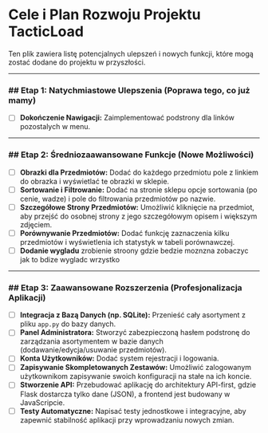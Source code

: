 # Cele i Plan Rozwoju Projektu TacticLoad

Ten plik zawiera listę potencjalnych ulepszeń i nowych funkcji, które mogą zostać dodane do projektu w przyszłości.

---

### ## Etap 1: Natychmiastowe Ulepszenia (Poprawa tego, co już mamy)

* [ ] **Dokończenie Nawigacji:** Zaimplementować podstrony dla linków pozostalych w menu.

---

### ## Etap 2: Średniozaawansowane Funkcje (Nowe Możliwości)

* [ ] **Obrazki dla Przedmiotów:** Dodać do każdego przedmiotu pole z linkiem do obrazka i wyświetlać te obrazki w sklepie.
* [ ] **Sortowanie i Filtrowanie:** Dodać na stronie sklepu opcje sortowania (po cenie, wadze) i pole do filtrowania przedmiotów po nazwie.
* [ ] **Szczegółowe Strony Przedmiotów:** Umożliwić kliknięcie na przedmiot, aby przejść do osobnej strony z jego szczegółowym opisem i większym zdjęciem.
* [ ] **Porównywanie Przedmiotów:** Dodać funkcję zaznaczenia kilku przedmiotów i wyświetlenia ich statystyk w tabeli porównawczej.
* [ ] **Dodanie wygladu** zrobienie stroony gdzie bedzie moznzna zobaczyc jak to bdize wygladc wrzystko

---

### ## Etap 3: Zaawansowane Rozszerzenia (Profesjonalizacja Aplikacji)

* [ ] **Integracja z Bazą Danych (np. SQLite):** Przenieść cały asortyment z pliku `app.py` do bazy danych.
* [ ] **Panel Administratora:** Stworzyć zabezpieczoną hasłem podstronę do zarządzania asortymentem w bazie danych (dodawanie/edycja/usuwanie przedmiotów).
* [ ] **Konta Użytkowników:** Dodać system rejestracji i logowania.
* [ ] **Zapisywanie Skompletowanych Zestawów:** Umożliwić zalogowanym użytkownikom zapisywanie swoich konfiguracji na stałe na ich koncie.
* [ ] **Stworzenie API:** Przebudować aplikację do architektury API-first, gdzie Flask dostarcza tylko dane (JSON), a frontend jest budowany w JavaScripcie.
* [ ] **Testy Automatyczne:** Napisać testy jednostkowe i integracyjne, aby zapewnić stabilność aplikacji przy wprowadzaniu nowych zmian.
